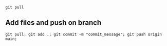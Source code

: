 
```shell
git pull
```

## Add files and push on branch
```shell
git pull; git add .; git commit -m "commit_message"; git push origin main;
```